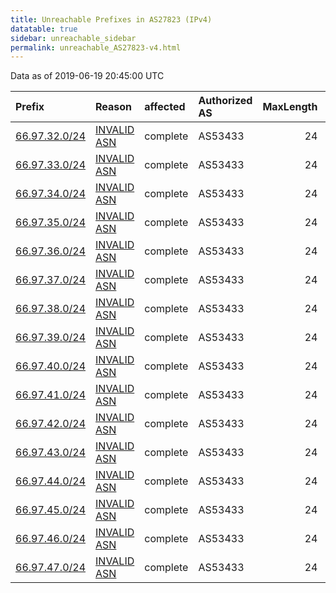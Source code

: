 ```yaml
---
title: Unreachable Prefixes in AS27823 (IPv4)
datatable: true
sidebar: unreachable_sidebar
permalink: unreachable_AS27823-v4.html
---
```


Data as of 2019-06-19 20:45:00 UTC


<div class="datatable-begin"></div>

| Prefix                                               | Reason                                                                                               | affected   | Authorized AS   |   MaxLength | Anchor                           |   unreachable /24s |
|:-----------------------------------------------------|:-----------------------------------------------------------------------------------------------------|:-----------|:----------------|------------:|:---------------------------------|-------------------:|
| [66.97.32.0/24](https://stat.ripe.net/66.97.32.0/24) | [INVALID ASN](https://rpki-validator.ripe.net/announcement-preview?asn=AS27823&prefix=66.97.32.0/24) | complete   | AS53433         |          24 | [ARIN](unreachable_ARIN-v4.html) |                  1 |
| [66.97.33.0/24](https://stat.ripe.net/66.97.33.0/24) | [INVALID ASN](https://rpki-validator.ripe.net/announcement-preview?asn=AS27823&prefix=66.97.33.0/24) | complete   | AS53433         |          24 | [ARIN](unreachable_ARIN-v4.html) |                  1 |
| [66.97.34.0/24](https://stat.ripe.net/66.97.34.0/24) | [INVALID ASN](https://rpki-validator.ripe.net/announcement-preview?asn=AS27823&prefix=66.97.34.0/24) | complete   | AS53433         |          24 | [ARIN](unreachable_ARIN-v4.html) |                  1 |
| [66.97.35.0/24](https://stat.ripe.net/66.97.35.0/24) | [INVALID ASN](https://rpki-validator.ripe.net/announcement-preview?asn=AS27823&prefix=66.97.35.0/24) | complete   | AS53433         |          24 | [ARIN](unreachable_ARIN-v4.html) |                  1 |
| [66.97.36.0/24](https://stat.ripe.net/66.97.36.0/24) | [INVALID ASN](https://rpki-validator.ripe.net/announcement-preview?asn=AS27823&prefix=66.97.36.0/24) | complete   | AS53433         |          24 | [ARIN](unreachable_ARIN-v4.html) |                  1 |
| [66.97.37.0/24](https://stat.ripe.net/66.97.37.0/24) | [INVALID ASN](https://rpki-validator.ripe.net/announcement-preview?asn=AS27823&prefix=66.97.37.0/24) | complete   | AS53433         |          24 | [ARIN](unreachable_ARIN-v4.html) |                  1 |
| [66.97.38.0/24](https://stat.ripe.net/66.97.38.0/24) | [INVALID ASN](https://rpki-validator.ripe.net/announcement-preview?asn=AS27823&prefix=66.97.38.0/24) | complete   | AS53433         |          24 | [ARIN](unreachable_ARIN-v4.html) |                  1 |
| [66.97.39.0/24](https://stat.ripe.net/66.97.39.0/24) | [INVALID ASN](https://rpki-validator.ripe.net/announcement-preview?asn=AS27823&prefix=66.97.39.0/24) | complete   | AS53433         |          24 | [ARIN](unreachable_ARIN-v4.html) |                  1 |
| [66.97.40.0/24](https://stat.ripe.net/66.97.40.0/24) | [INVALID ASN](https://rpki-validator.ripe.net/announcement-preview?asn=AS27823&prefix=66.97.40.0/24) | complete   | AS53433         |          24 | [ARIN](unreachable_ARIN-v4.html) |                  1 |
| [66.97.41.0/24](https://stat.ripe.net/66.97.41.0/24) | [INVALID ASN](https://rpki-validator.ripe.net/announcement-preview?asn=AS27823&prefix=66.97.41.0/24) | complete   | AS53433         |          24 | [ARIN](unreachable_ARIN-v4.html) |                  1 |
| [66.97.42.0/24](https://stat.ripe.net/66.97.42.0/24) | [INVALID ASN](https://rpki-validator.ripe.net/announcement-preview?asn=AS27823&prefix=66.97.42.0/24) | complete   | AS53433         |          24 | [ARIN](unreachable_ARIN-v4.html) |                  1 |
| [66.97.43.0/24](https://stat.ripe.net/66.97.43.0/24) | [INVALID ASN](https://rpki-validator.ripe.net/announcement-preview?asn=AS27823&prefix=66.97.43.0/24) | complete   | AS53433         |          24 | [ARIN](unreachable_ARIN-v4.html) |                  1 |
| [66.97.44.0/24](https://stat.ripe.net/66.97.44.0/24) | [INVALID ASN](https://rpki-validator.ripe.net/announcement-preview?asn=AS27823&prefix=66.97.44.0/24) | complete   | AS53433         |          24 | [ARIN](unreachable_ARIN-v4.html) |                  1 |
| [66.97.45.0/24](https://stat.ripe.net/66.97.45.0/24) | [INVALID ASN](https://rpki-validator.ripe.net/announcement-preview?asn=AS27823&prefix=66.97.45.0/24) | complete   | AS53433         |          24 | [ARIN](unreachable_ARIN-v4.html) |                  1 |
| [66.97.46.0/24](https://stat.ripe.net/66.97.46.0/24) | [INVALID ASN](https://rpki-validator.ripe.net/announcement-preview?asn=AS27823&prefix=66.97.46.0/24) | complete   | AS53433         |          24 | [ARIN](unreachable_ARIN-v4.html) |                  1 |
| [66.97.47.0/24](https://stat.ripe.net/66.97.47.0/24) | [INVALID ASN](https://rpki-validator.ripe.net/announcement-preview?asn=AS27823&prefix=66.97.47.0/24) | complete   | AS53433         |          24 | [ARIN](unreachable_ARIN-v4.html) |                  1 |

<div class="datatable-end"></div>